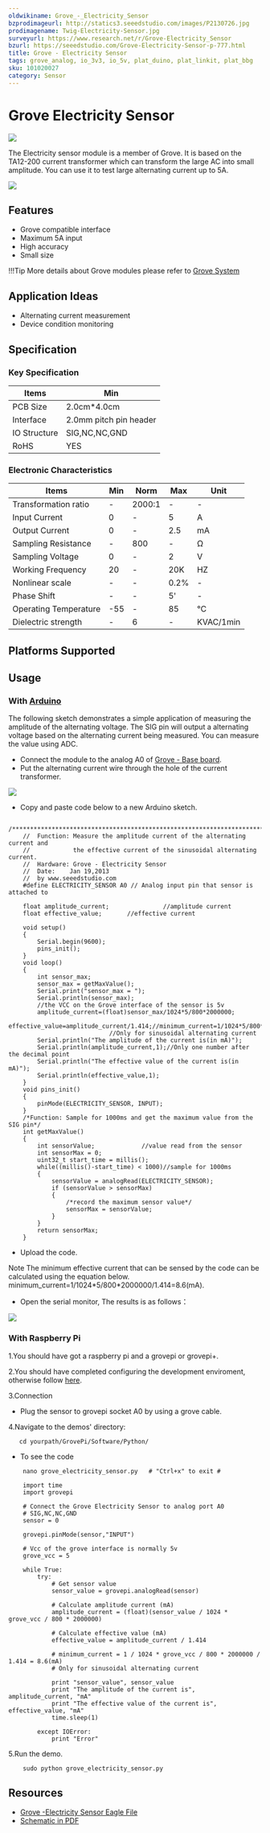 ```yaml
---
oldwikiname: Grove_-_Electricity_Sensor
bzprodimageurl: http://statics3.seeedstudio.com/images/P2130726.jpg
prodimagename: Twig-Electricity-Sensor.jpg
surveyurl: https://www.research.net/r/Grove-Electricity_Sensor
bzurl: https://seeedstudio.com/Grove-Electricity-Sensor-p-777.html
title: Grove - Electricity Sensor
tags: grove_analog, io_3v3, io_5v, plat_duino, plat_linkit, plat_bbg
sku: 101020027
category: Sensor
---
```


# Grove Electricity Sensor

![](https://raw.githubusercontent.com/SeeedDocument/Grove-Electricity\_Sensor/master/img/Twig-Electricity-Sensor.jpg)

The Electricity sensor module is a member of Grove. It is based on the TA12-200 current transformer which can transform the large AC into small amplitude. You can use it to test large alternating current up to 5A.

[![](https://raw.githubusercontent.com/SeeedDocument/common/master/Get\_One\_Now\_Banner.png)](http://www.seeedstudio.com/Grove-Electricity-Sensor-p-777.html)

## Features

* Grove compatible interface
* Maximum 5A input
* High accuracy
* Small size

!!!Tip More details about Grove modules please refer to [Grove System](http://wiki.seeed.cc/Grove\_System/)

## Application Ideas

* Alternating current measurement
* Device condition monitoring

## Specification

### Key Specification

| **Items**    | **Min**                |
| ------------ | ---------------------- |
| PCB Size     | 2.0cm\*4.0cm           |
| Interface    | 2.0mm pitch pin header |
| IO Structure | SIG,NC,NC,GND          |
| RoHS         | YES                    |

### Electronic Characteristics

| **Items**             | **Min** | **Norm** | **Max** | **Unit**  |
| --------------------- | ------- | -------- | ------- | --------- |
| Transformation ratio  | -       | 2000:1   | -       | -         |
| Input Current         | 0       | -        | 5       | A         |
| Output Current        | 0       | -        | 2.5     | mA        |
| Sampling Resistance   | -       | 800      | -       | Ω         |
| Sampling Voltage      | 0       | -        | 2       | V         |
| Working Frequency     | 20      | -        | 20K     | HZ        |
| Nonlinear scale       | -       | -        | 0.2%    | -         |
| Phase Shift           | -       | -        | 5'      | -         |
| Operating Temperature | -55     | -        | 85      | ℃         |
| Dielectric strength   | -       | 6        | -       | KVAC/1min |

## Platforms Supported

## Usage

### With [Arduino](https://app.gitbook.com/Arduino)

The following sketch demonstrates a simple application of measuring the amplitude of the alternating voltage. The SIG pin will output a alternating voltage based on the alternating current being measured. You can measure the value using ADC.

* Connect the module to the analog A0 of [Grove - Base board](http://www.seeedstudio.com/depot/grove-base-shield-p-754.html?cPath=132\_134).
* Put the alternating current wire through the hole of the current transformer.

![](https://raw.githubusercontent.com/SeeedDocument/Grove-Electricity\_Sensor/master/img/Grove-Electricity\_Sensor\_hardware.jpg)

* Copy and paste code below to a new Arduino sketch.

```
    /****************************************************************************/  
    //  Function: Measure the amplitude current of the alternating current and 
    //            the effective current of the sinusoidal alternating current.
    //  Hardware: Grove - Electricity Sensor        
    //  Date:    Jan 19,2013
    //  by www.seeedstudio.com
    #define ELECTRICITY_SENSOR A0 // Analog input pin that sensor is attached to

    float amplitude_current;               //amplitude current
    float effective_value;       //effective current 

    void setup() 
    {
        Serial.begin(9600); 
        pins_init();
    }
    void loop() 
    {
        int sensor_max;
        sensor_max = getMaxValue();
        Serial.print("sensor_max = ");
        Serial.println(sensor_max);
        //the VCC on the Grove interface of the sensor is 5v
        amplitude_current=(float)sensor_max/1024*5/800*2000000;
        effective_value=amplitude_current/1.414;//minimum_current=1/1024*5/800*2000000/1.414=8.6(mA) 
                            //Only for sinusoidal alternating current
        Serial.println("The amplitude of the current is(in mA)");
        Serial.println(amplitude_current,1);//Only one number after the decimal point
        Serial.println("The effective value of the current is(in mA)");
        Serial.println(effective_value,1);
    }
    void pins_init()
    {
        pinMode(ELECTRICITY_SENSOR, INPUT);
    }
    /*Function: Sample for 1000ms and get the maximum value from the SIG pin*/
    int getMaxValue()
    {
        int sensorValue;             //value read from the sensor
        int sensorMax = 0;
        uint32_t start_time = millis();
        while((millis()-start_time) < 1000)//sample for 1000ms
        {
            sensorValue = analogRead(ELECTRICITY_SENSOR);
            if (sensorValue > sensorMax) 
            {
                /*record the maximum sensor value*/
                sensorMax = sensorValue;
            }
        }
        return sensorMax;
    }
```

* Upload the code.

Note The minimum effective current that can be sensed by the code can be calculated using the equation below. minimum\_current=1/1024\*5/800\*2000000/1.414=8.6(mA).

* Open the serial monitor, The results is as follows：

![](https://raw.githubusercontent.com/SeeedDocument/Grove-Electricity\_Sensor/master/img/Elecricity\_Sensor.jpg)

### With Raspberry Pi

1.You should have got a raspberry pi and a grovepi or grovepi+.

2.You should have completed configuring the development enviroment, otherwise follow [here](https://app.gitbook.com/GrovePiPlus).

3.Connection

* Plug the sensor to grovepi socket A0 by using a grove cable.

4.Navigate to the demos' directory:

```
   cd yourpath/GrovePi/Software/Python/
```

* To see the code

```
    nano grove_electricity_sensor.py   # "Ctrl+x" to exit #
```

```
    import time
    import grovepi

    # Connect the Grove Electricity Sensor to analog port A0
    # SIG,NC,NC,GND
    sensor = 0

    grovepi.pinMode(sensor,"INPUT")

    # Vcc of the grove interface is normally 5v
    grove_vcc = 5

    while True:
        try:
            # Get sensor value
            sensor_value = grovepi.analogRead(sensor)

            # Calculate amplitude current (mA)
            amplitude_current = (float)(sensor_value / 1024 * grove_vcc / 800 * 2000000)

            # Calculate effective value (mA)
            effective_value = amplitude_current / 1.414

            # minimum_current = 1 / 1024 * grove_vcc / 800 * 2000000 / 1.414 = 8.6(mA)
            # Only for sinusoidal alternating current

            print "sensor_value", sensor_value
            print "The amplitude of the current is", amplitude_current, "mA"
            print "The effective value of the current is", effective_value, "mA"
            time.sleep(1)

        except IOError:
            print "Error"
```

5.Run the demo.

```
    sudo python grove_electricity_sensor.py
```

## Resources

* [Grove -Electricity Sensor Eagle File](https://raw.githubusercontent.com/SeeedDocument/Grove-Electricity\_Sensor/master/res/Electricity\_sensor\_v1.0\_eagle\_files.zip)
* [Schematic in PDF](https://raw.githubusercontent.com/SeeedDocument/Grove-Electricity\_Sensor/master/res/Electricity\_sensor\_sch.pdf)

